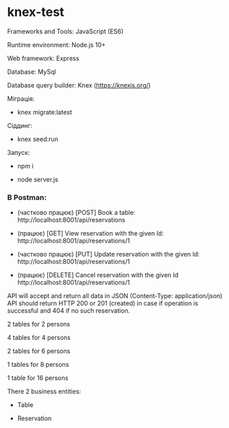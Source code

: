 # knex-test

Frameworks and Tools:
JavaScript (ES6) 

Runtime environment: Node.js 10+

Web framework: Express

Database: MySql

Database query builder: Knex (https://knexjs.org/) 

Міграція: 

- knex migrate:latest

Сіддинг: 

- knex seed:run

Запуск:

- npm i

- node server.js

### В Postman:

- (частково працює) [POST] Book a table:                            http://localhost:8001/api/reservations

- (працює) [GET] View reservation with the given Id:       http://localhost:8001/api/reservations/1

- (частково працює) [PUT] Update reservation with the given Id:     http://localhost:8001/api/reservations/1

- (працює) [DELETE] Cancel reservation with the given Id   http://localhost:8001/api/reservations/1

API will accept and return all data in JSON (Content-Type: application/json) 
API should return HTTP 200 or 201 (created) in case if operation is successful and 404 if no such reservation.

2 tables for 2 persons 

4 tables for 4 persons 

2 tables for 6 persons

1 tables for 8 persons 

1 table for 16 persons

There 2 business entities:

- Table 

- Reservation


